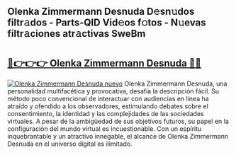## Olenka Zimmermann Desnuda D𝚎sn𝚞dos filtr𝚊dos - Parts-QlD Vid𝚎os f𝚘tos - N𝚞evas filtr𝚊ciones atr𝚊ctivas SweBm

# <h2><a href="http://mb0wb9.tromn.icu/?c=Olenka+Zimmermann+Desnuda">🔗👉👉👉 Olenka Zimmermann Desnuda 🔗🔗</a></h2>

[![Olenka Zimmermann Desnuda nuevo](https://i.imgur.com/pEAQMta.gif)](http://mb0wb9.tromn.icu/?c=Olenka+Zimmermann+Desnuda)
Olenka Zimmermann Desnuda, una personalidad multifacética y provocativa, desafía la descripción fácil. Su método poco convencional de interactuar con audiencias en línea ha atraído y ofendido a los observadores, estimulando debates sobre el consentimiento, la identidad y las complejidades de las sociedades virtuales. A pesar de la ambigüedad de sus objetivos futuros, su papel en la configuración del mundo virtual es incuestionable. Con un espíritu inquebrantable y un atractivo innegable, el alcance de Olenka Zimmermann Desnuda en el universo digital es ilimitado.
